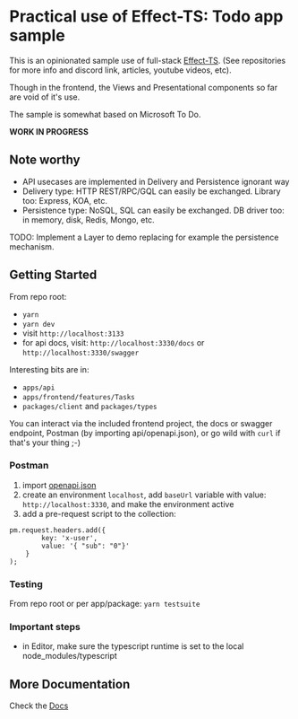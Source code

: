 # Practical use of Effect-TS: Todo app sample

This is an opinionated sample use of full-stack [Effect-TS](https://github.com/Effect-TS/core).
(See repositories for more info and discord link, articles, youtube videos, etc).

Though in the frontend, the Views and Presentational components so far are void of it's use.

The sample is somewhat based on Microsoft To Do.

**WORK IN PROGRESS**

## Note worthy

- API usecases are implemented in Delivery and Persistence ignorant way
 - Delivery type: HTTP REST/RPC/GQL can easily be exchanged. Library too: Express, KOA, etc.
 - Persistence type: NoSQL, SQL can easily be exchanged. DB driver too: in memory, disk, Redis, Mongo, etc.

TODO: Implement a Layer to demo replacing for example the persistence mechanism.

## Getting Started

From repo root:
- `yarn`
- `yarn dev`
- visit `http://localhost:3133`
- for api docs, visit: `http://localhost:3330/docs` or `http://localhost:3330/swagger`

Interesting bits are in:
- `apps/api`
- `apps/frontend/features/Tasks`
- `packages/client` and `packages/types`

You can interact via the included frontend project, the docs or swagger endpoint, Postman (by importing api/openapi.json), or go wild with `curl` if that's your thing ;-)

### Postman

1. import [openapi.json](apps/api/openapi.json)
2. create an environment `localhost`, add `baseUrl` variable with value: `http://localhost:3330`, and make the environment active
3. add a pre-request script to the collection:
```
pm.request.headers.add({
        key: 'x-user',
        value: '{ "sub": "0"}'
    }
);
```

### Testing

From repo root or per app/package:
`yarn testsuite`

### Important steps

- in Editor, make sure the typescript runtime is set to the local node_modules/typescript

## More Documentation

Check the [Docs](docs/index.md)

